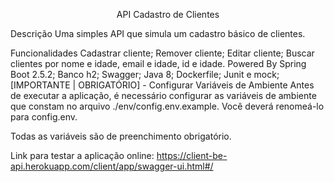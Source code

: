 <p align="center">API Cadastro de Clientes</p>
Descrição
Uma simples API que simula um cadastro básico de clientes.

Funcionalidades
Cadastrar cliente;
Remover cliente;
Editar cliente;
Buscar clientes por nome e idade, email e idade, id e idade.
Powered By
Spring Boot 2.5.2;
Banco h2;
Swagger;
Java 8;
Dockerfile;
Junit e mock;
[IMPORTANTE | OBRIGATÓRIO] - Configurar Variáveis de Ambiente
Antes de executar a aplicação, é necessário configurar as variáveis de ambiente que constam no arquivo ./env/config.env.example. Você deverá renomeá-lo para config.env.

Todas as variáveis são de preenchimento obrigatório.

Link para testar a aplicação online: https://client-be-api.herokuapp.com/client/app/swagger-ui.html#/
